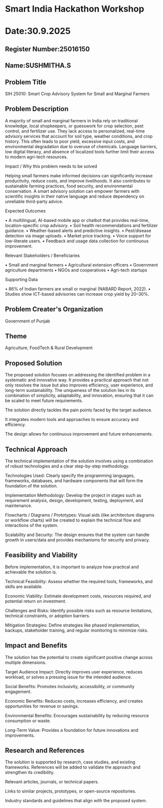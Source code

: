 # Smart India Hackathon Workshop
# Date:30.9.2025
## Register Number:25016150
## Name:SUSHMITHA.S
## Problem Title
SIH 25010: Smart Crop Advisory System for Small and Marginal Farmers
## Problem Description
A majority of small and marginal farmers in India rely on traditional knowledge, local shopkeepers, or guesswork for crop selection, pest control, and fertilizer use. They lack access to personalized, real-time advisory services that account for soil type, weather conditions, and crop history. This often leads to poor yield, excessive input costs, and environmental degradation due to overuse of chemicals. Language barriers, low digital literacy, and absence of localized tools further limit their access to modern agri-tech resources.

Impact / Why this problem needs to be solved

Helping small farmers make informed decisions can significantly increase productivity, reduce costs, and improve livelihoods. It also contributes to sustainable farming practices, food security, and environmental conservation. A smart advisory solution can empower farmers with scientific insights in their native language and reduce dependency on unreliable third-party advice.

Expected Outcomes

• A multilingual, AI-based mobile app or chatbot that provides real-time, location-specific crop advisory.
• Soil health recommendations and fertilizer guidance.
• Weather-based alerts and predictive insights.
• Pest/disease detection via image uploads.
• Market price tracking.
• Voice support for low-literate users.
• Feedback and usage data collection for continuous improvement.

Relevant Stakeholders / Beneficiaries

• Small and marginal farmers
• Agricultural extension officers
• Government agriculture departments
• NGOs and cooperatives
• Agri-tech startups

Supporting Data

• 86% of Indian farmers are small or marginal (NABARD Report, 2022).
• Studies show ICT-based advisories can increase crop yield by 20–30%.

## Problem Creater's Organization
Government of Punjab

## Theme
Agriculture, FoodTech & Rural Development

## Proposed Solution

The proposed solution focuses on addressing the identified problem in a systematic and innovative way. It provides a practical approach that not only resolves the issue but also improves efficiency, user experience, and long-term sustainability. The uniqueness of the solution lies in its combination of simplicity, adaptability, and innovation, ensuring that it can be scaled to meet future requirements.

The solution directly tackles the pain points faced by the target audience.

It integrates modern tools and approaches to ensure accuracy and efficiency.

The design allows for continuous improvement and future enhancements.

## Technical Approach

The technical implementation of the solution involves using a combination of robust technologies and a clear step-by-step methodology.

Technologies Used: Clearly specify the programming languages, frameworks, databases, and hardware components that will form the foundation of the solution.

Implementation Methodology: Develop the project in stages such as requirement analysis, design, development, testing, deployment, and maintenance.

Flowcharts / Diagrams / Prototypes: Visual aids (like architecture diagrams or workflow charts) will be created to explain the technical flow and interactions of the system.

Scalability and Security: The design ensures that the system can handle growth in users/data and provides mechanisms for security and privacy.

## Feasibility and Viability

Before implementation, it is important to analyze how practical and achievable the solution is.

Technical Feasibility: Assess whether the required tools, frameworks, and skills are available.

Economic Viability: Estimate development costs, resources required, and potential return on investment.

Challenges and Risks: Identify possible risks such as resource limitations, technical constraints, or adoption barriers.

Mitigation Strategies: Define strategies like phased implementation, backups, stakeholder training, and regular monitoring to minimize risks.

## Impact and Benefits

The solution has the potential to create significant positive change across multiple dimensions.

Target Audience Impact: Directly improves user experience, reduces workload, or solves a pressing issue for the intended audience.

Social Benefits: Promotes inclusivity, accessibility, or community engagement.

Economic Benefits: Reduces costs, increases efficiency, and creates opportunities for revenue or savings.

Environmental Benefits: Encourages sustainability by reducing resource consumption or waste.

Long-Term Value: Provides a foundation for future innovations and improvements.

## Research and References

The solution is supported by research, case studies, and existing frameworks. References will be added to validate the approach and strengthen its credibility.

Relevant articles, journals, or technical papers.

Links to similar projects, prototypes, or open-source repositories.

Industry standards and guidelines that align with the proposed system.
